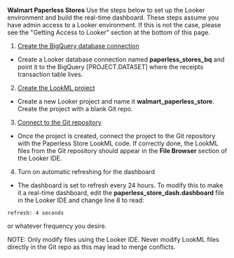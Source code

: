 **Walmart Paperless Stores**
Use the steps below to set up the Looker environment and build the real-time dashboard.
These steps assume you have admin access to a Looker environment. If this is not the case, please
see the "Getting Access to Looker" section at the bottom of this page.

1) [Create the BigQuery database connection](https://cloud.google.com/looker/docs/db-config-google-bigquery)
- Create a Looker database connection named **paperless_stores_bq** and point it to the BigQuery
[PROJECT.DATASET] where the receipts transaction table lives.

2) [Create the LookML project](https://cloud.google.com/looker/docs/create-projects)
- Create a new Looker project and name it **walmart_paperless_store**. Create the project with a
blank Git repo.

3) [Connect to the Git repository](https://cloud.google.com/looker/docs/setting-up-git-connection)
- Once the project is created, connect the project to the Git repository with the Paperless Store
LookML code. If correctly done, the LookML files from the Git repository should appear in the
**File Browser** section of the Looker IDE.

4) Turn on automatic refreshing for the dashboard
- The dashboard is set to refresh every 24 hours. To modify this to make it a real-time dashboard,
edit the **paperless_store_dash.dashboard** file in the Looker IDE and change line 8 to read:
```
refresh: 4 seconds
```
or whatever frequency you desire.

NOTE: Only modify files using the Looker IDE. Never modify LookML files directly in the Git repo
as this may lead to merge conflicts.
